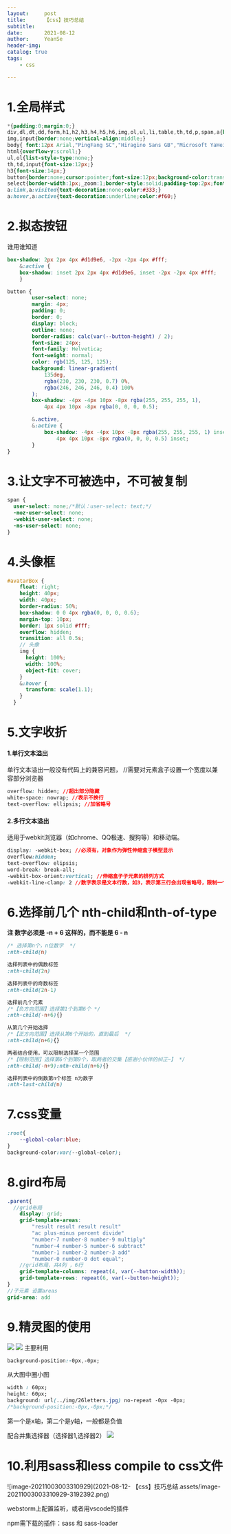 ```yaml
---
layout:     post
title:      【css】技巧总结
subtitle:   
date:       2021-08-12
author:     YeanSe
header-img: 
catalog: true
tags:
    - css

---
```


# 1.全局样式

```css
*{padding:0;margin:0;}
div,dl,dt,dd,form,h1,h2,h3,h4,h5,h6,img,ol,ul,li,table,th,td,p,span,a{border:0;}
img,input{border:none;vertical-align:middle;}
body{ font:12px Arial,"PingFang SC","Hiragino Sans GB","Microsoft YaHei","WenQuanYi Micro Hei",sans-serif;text-align:center;background:#FFF;color:#000;}
html{overflow-y:scroll;}
ul,ol{list-style-type:none;}
th,td,input{font-size:12px;}
h3{font-size:14px;}
button{border:none;cursor:pointer;font-size:12px;background-color:transparent;}
select{border-width:1px;_zoom:1;border-style:solid;padding-top:2px;font-size:12px;}
a:link,a:visited{text-decoration:none;color:#333;}
a:hover,a:active{text-decoration:underline;color:#f60;}
```





# 2.拟态按钮

谁用谁知道

```scss
box-shadow: 2px 2px 4px #d1d9e6, -2px -2px 4px #fff;
    &:active {
    box-shadow: inset 2px 2px 4px #d1d9e6, inset -2px -2px 4px #fff;
	}
```

```css
button {
        user-select: none;
        margin: 4px;
        padding: 0;
        border: 0;
        display: block;
        outline: none;
        border-radius: calc(var(--button-height) / 2);
        font-size: 24px;
        font-family: Helvetica;
        font-weight: normal;
        color: rgb(125, 125, 125);
        background: linear-gradient(
            135deg,
            rgba(230, 230, 230, 0.7) 0%,
            rgba(246, 246, 246, 0.4) 100%
        );
        box-shadow: -4px -4px 10px -8px rgba(255, 255, 255, 1),
            4px 4px 10px -8px rgba(0, 0, 0, 0.5);

        &.active,
        &:active {
            box-shadow: -4px -4px 10px -8px rgba(255, 255, 255, 1) inset,
                4px 4px 10px -8px rgba(0, 0, 0, 0.5) inset;
        }
}
```



# 3.让文字不可被选中，不可被复制

```css
span {
  user-select: none;/*默认：user-select: text;*/
  -moz-user-select: none;
  -webkit-user-select: none;
  -ms-user-select: none;
}
```



# 4.头像框

```scss
#avatarBox {
    float: right;
    height: 40px;
    width: 40px;
    border-radius: 50%;
    box-shadow: 0 0 4px rgba(0, 0, 0, 0.6);
    margin-top: 10px;
    border: 1px solid #fff;
    overflow: hidden;
    transition: all 0.5s;
    // 头像
    img {
      height: 100%;
      width: 100%;
      object-fit: cover;
    }
    &:hover {
      transform: scale(1.1);
    }
  }
```

# 5.文字收折

#### 1.单行文本溢出

单行文本溢出一般没有代码上的兼容问题，
//需要对元素盒子设置一个宽度以兼容部分浏览器

```css
overflow: hidden; //超出部分隐藏
white-space: nowrap; //表示不换行
text-overflow: ellipsis; //加省略号
```



#### 2.多行文本溢出

适用于webkit浏览器（如chrome、QQ极速、搜狗等）和移动端。

```css
display: -webkit-box; //必须有，对象作为弹性伸缩盒子模型显示
overflow:hidden;
text-overflow: elipsis;
word-break: break-all;
-webkit-box-orient:vertical; //伸缩盒子子元素的排列方式
-webkit-line-clamp: 2 //数字表示是文本行数，如3，表示第三行会出现省略号，限制一个块内显示的文本行数
```

# 6.选择前几个 nth-child和nth-of-type

**注 数字必须是 -n + 6 这样的，而不能是 6 - n** 

```css
/* 选择第n个，n位数字  */
:nth-child(n)

选择列表中的偶数标签
:nth-child(2n)

选择列表中的奇数标签
:nth-child(2n-1)

选择前几个元素
/*【负方向范围】选择第1个到第6个 */
:nth-child(-n+6){}

从第几个开始选择
/*【正方向范围】选择从第6个开始的，直到最后  */
:nth-child(n+6){}

两者结合使用，可以限制选择某一个范围
/*【限制范围】选择第6个到第9个，取两者的交集【感谢小伙伴的纠正~】 */
:nth-child(-n+9):nth-child(n+6){}

选择列表中的倒数第n个标签 n为数字
:nth-last-child(n)
```



# 7.css变量

```css
:root{
    --global-color:blue;
}
background-color:var(--global-color);
```

# 8.gird布局

```scss
.parent{
  //grid布局
    display: grid;
    grid-template-areas:
        "result result result result"
        "ac plus-minus percent divide"
        "number-7 number-8 number-9 multiply"
        "number-4 number-5 number-6 subtract"
        "number-1 number-2 number-3 add"
        "number-0 number-0 dot equal";
    //grid布局，共4列 ，6行
    grid-template-columns: repeat(4, var(--button-width));
    grid-template-rows: repeat(6, var(--button-height));
}
//子元素 设置areas
grid-area: add
```

# 9.**精灵图的使用**

![]({{site.baseurl}}/img-post/image-20210608164356867.png)
![]({{site.baseurl}}/img-post/image-20210608164455899.png)
主要利用

```css
background-position:-0px,-0px;
```

从大图中圈小图

```css
width : 60px;
height: 60px;
background: url(../img/26letters.jpg) no-repeat -0px -0px;
/*background-position:-0px,-0px;*/
```

第一个是x轴，第二个是y轴，一般都是负值

配合并集选择器（选择器1,选择器2）
![]({{site.baseurl}}/img-post/image-20210608.png)

# 10.利用sass和less compile to css文件

![image-20211003003310929](2021-08-12- 【css】技巧总结.assets/image-20211003003310929-3192392.png)

webstorm上配置监听，或者用vscode的插件

npm需下载的插件：sass 和 sass-loader
